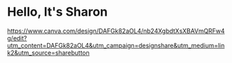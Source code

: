 # Hello, It's Sharon

https://www.canva.com/design/DAFGk82aOL4/nb24XgbdtXsXBAVmQRFw4g/edit?utm_content=DAFGk82aOL4&utm_campaign=designshare&utm_medium=link2&utm_source=sharebutton
